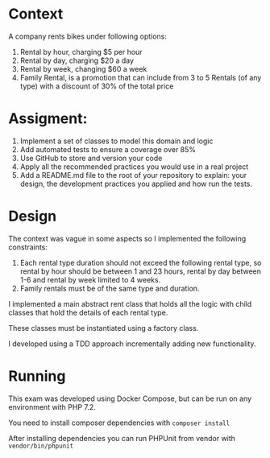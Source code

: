 # Context
A company rents bikes under following options:
1. Rental by hour, charging $5 per hour
2. Rental by day, charging $20 a day
3. Rental by week, changing $60 a week
4. Family Rental, is a promotion that can include from 3 to 5 Rentals (of any type) with a discount
of 30% of the total price

# Assigment:
1. Implement a set of classes to model this domain and logic
2. Add automated tests to ensure a coverage over 85%
3. Use GitHub to store and version your code
4. Apply all the recommended practices you would use in a real project
5. Add a README.md file to the root of your repository to explain: your design, the development
practices you applied and how run the tests.

# Design
The context was vague in some aspects so I implemented the following constraints:
1. Each rental type duration should not exceed the following rental type, so rental by hour should be between 1 and 23 hours, rental by day between 1-6 and rental by week limited to 4 weeks.
2. Family rentals must be of the same type and duration.

I implemented a main abstract rent class that holds all the logic with child classes that hold the details of each rental type.

These classes must be instantiated using a factory class.

I developed using a TDD approach incrementally adding new functionality.

# Running
This exam was developed using Docker Compose, but can be run on any environment with PHP 7.2.

You need to install composer dependencies with `composer install`

After installing dependencies you can run PHPUnit from vendor with `vendor/bin/phpunit`